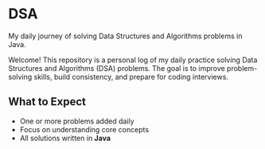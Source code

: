 # DSA
 My daily journey of solving Data Structures and Algorithms problems in Java.

Welcome! This repository is a personal log of my daily practice solving Data Structures and Algorithms (DSA) problems. The goal is to improve problem-solving skills, build consistency, and prepare for coding interviews.

## What to Expect
-  One or more problems added daily
-  Focus on understanding core concepts
-  All solutions written in **Java**


